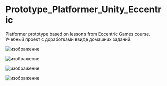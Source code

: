 # Prototype_Platformer_Unity_Eccentric
 Platformer prototype based on lessons from Eccentric Games course.
 Учебный проект с доработками ввиде домашних заданий.

![изображение](https://user-images.githubusercontent.com/79563332/149997827-ec70c76b-bb1e-44a3-b830-844656313ed2.png)

![изображение](https://user-images.githubusercontent.com/79563332/149997904-eb13e0b1-0975-4ae2-b307-d4560366edaf.png)

![изображение](https://user-images.githubusercontent.com/79563332/149998032-604ecf9b-41f7-4c95-99ae-8b71775542e3.png)

![изображение](https://user-images.githubusercontent.com/79563332/149998090-98158e00-aa6f-4e12-adb7-c8ad69d406e6.png)
